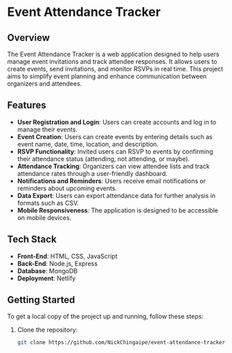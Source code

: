 # Event Attendance Tracker

## Overview

The Event Attendance Tracker is a web application designed to help users manage event invitations and track attendee responses. It allows users to create events, send invitations, and monitor RSVPs in real time. This project aims to simplify event planning and enhance communication between organizers and attendees.

## Features

- **User Registration and Login**: Users can create accounts and log in to manage their events.
- **Event Creation**: Users can create events by entering details such as event name, date, time, location, and description.
- **RSVP Functionality**: Invited users can RSVP to events by confirming their attendance status (attending, not attending, or maybe).
- **Attendance Tracking**: Organizers can view attendee lists and track attendance rates through a user-friendly dashboard.
- **Notifications and Reminders**: Users receive email notifications or reminders about upcoming events.
- **Data Export**: Users can export attendance data for further analysis in formats such as CSV.
- **Mobile Responsiveness**: The application is designed to be accessible on mobile devices.

## Tech Stack

- **Front-End**: HTML, CSS, JavaScript
- **Back-End**: Node.js, Express
- **Database**: MongoDB 
- **Deployment**: Netlify

## Getting Started

To get a local copy of the project up and running, follow these steps:

1. Clone the repository:
   ```bash
   git clone https://github.com/NickChingaipe/event-attendance-tracker.git
